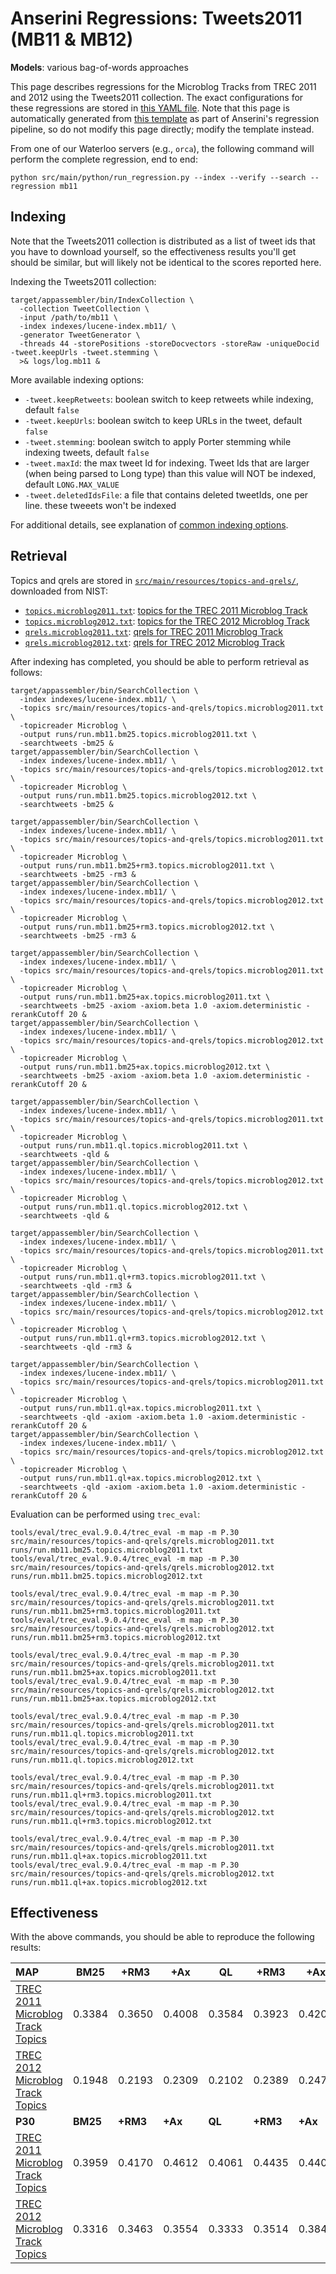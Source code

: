 # Anserini Regressions: Tweets2011 (MB11 &amp; MB12)

**Models**: various bag-of-words approaches

This page describes regressions for the Microblog Tracks from TREC 2011 and 2012 using the Tweets2011 collection.
The exact configurations for these regressions are stored in [this YAML file](../src/main/resources/regression/mb11.yaml).
Note that this page is automatically generated from [this template](../src/main/resources/docgen/templates/mb11.template) as part of Anserini's regression pipeline, so do not modify this page directly; modify the template instead.

From one of our Waterloo servers (e.g., `orca`), the following command will perform the complete regression, end to end:

```
python src/main/python/run_regression.py --index --verify --search --regression mb11
```

## Indexing

Note that the Tweets2011 collection is distributed as a list of tweet ids that you have to download yourself, so the
effectiveness results you'll get should be similar, but will likely not be identical to the scores reported here.

Indexing the Tweets2011 collection:

```
target/appassembler/bin/IndexCollection \
  -collection TweetCollection \
  -input /path/to/mb11 \
  -index indexes/lucene-index.mb11/ \
  -generator TweetGenerator \
  -threads 44 -storePositions -storeDocvectors -storeRaw -uniqueDocid -tweet.keepUrls -tweet.stemming \
  >& logs/log.mb11 &
```

More available indexing options:
* `-tweet.keepRetweets`: boolean switch to keep retweets while indexing, default `false`
* `-tweet.keepUrls`: boolean switch to keep URLs in the tweet, default `false`
* `-tweet.stemming`: boolean switch to apply Porter stemming while indexing tweets, default `false`
* `-tweet.maxId`: the max tweet Id for indexing. Tweet Ids that are larger (when being parsed to Long type) than this value will NOT be indexed, default `LONG.MAX_VALUE`
* `-tweet.deletedIdsFile`: a file that contains deleted tweetIds, one per line. these tweeets won't be indexed

For additional details, see explanation of [common indexing options](common-indexing-options.md).

## Retrieval

Topics and qrels are stored in [`src/main/resources/topics-and-qrels/`](../src/main/resources/topics-and-qrels/), downloaded from NIST:

+ [`topics.microblog2011.txt`](../src/main/resources/topics-and-qrels/topics.microblog2011.txt): [topics for the TREC 2011 Microblog Track](https://trec.nist.gov/data/microblog/11/topics.MB1-50.txt)
+ [`topics.microblog2012.txt`](../src/main/resources/topics-and-qrels/topics.microblog2012.txt): [topics for the TREC 2012 Microblog Track](https://trec.nist.gov/data/microblog/12/2012.topics.MB51-110.txt)
+ [`qrels.microblog2011.txt`](../src/main/resources/topics-and-qrels/qrels.microblog2011.txt): [qrels for TREC 2011 Microblog Track](https://trec.nist.gov/data/microblog/11/microblog11-qrels)
+ [`qrels.microblog2012.txt`](../src/main/resources/topics-and-qrels/qrels.microblog2012.txt): [qrels for TREC 2012 Microblog Track](https://trec.nist.gov/data/microblog/12/adhoc-qrels)

After indexing has completed, you should be able to perform retrieval as follows:

```
target/appassembler/bin/SearchCollection \
  -index indexes/lucene-index.mb11/ \
  -topics src/main/resources/topics-and-qrels/topics.microblog2011.txt \
  -topicreader Microblog \
  -output runs/run.mb11.bm25.topics.microblog2011.txt \
  -searchtweets -bm25 &
target/appassembler/bin/SearchCollection \
  -index indexes/lucene-index.mb11/ \
  -topics src/main/resources/topics-and-qrels/topics.microblog2012.txt \
  -topicreader Microblog \
  -output runs/run.mb11.bm25.topics.microblog2012.txt \
  -searchtweets -bm25 &

target/appassembler/bin/SearchCollection \
  -index indexes/lucene-index.mb11/ \
  -topics src/main/resources/topics-and-qrels/topics.microblog2011.txt \
  -topicreader Microblog \
  -output runs/run.mb11.bm25+rm3.topics.microblog2011.txt \
  -searchtweets -bm25 -rm3 &
target/appassembler/bin/SearchCollection \
  -index indexes/lucene-index.mb11/ \
  -topics src/main/resources/topics-and-qrels/topics.microblog2012.txt \
  -topicreader Microblog \
  -output runs/run.mb11.bm25+rm3.topics.microblog2012.txt \
  -searchtweets -bm25 -rm3 &

target/appassembler/bin/SearchCollection \
  -index indexes/lucene-index.mb11/ \
  -topics src/main/resources/topics-and-qrels/topics.microblog2011.txt \
  -topicreader Microblog \
  -output runs/run.mb11.bm25+ax.topics.microblog2011.txt \
  -searchtweets -bm25 -axiom -axiom.beta 1.0 -axiom.deterministic -rerankCutoff 20 &
target/appassembler/bin/SearchCollection \
  -index indexes/lucene-index.mb11/ \
  -topics src/main/resources/topics-and-qrels/topics.microblog2012.txt \
  -topicreader Microblog \
  -output runs/run.mb11.bm25+ax.topics.microblog2012.txt \
  -searchtweets -bm25 -axiom -axiom.beta 1.0 -axiom.deterministic -rerankCutoff 20 &

target/appassembler/bin/SearchCollection \
  -index indexes/lucene-index.mb11/ \
  -topics src/main/resources/topics-and-qrels/topics.microblog2011.txt \
  -topicreader Microblog \
  -output runs/run.mb11.ql.topics.microblog2011.txt \
  -searchtweets -qld &
target/appassembler/bin/SearchCollection \
  -index indexes/lucene-index.mb11/ \
  -topics src/main/resources/topics-and-qrels/topics.microblog2012.txt \
  -topicreader Microblog \
  -output runs/run.mb11.ql.topics.microblog2012.txt \
  -searchtweets -qld &

target/appassembler/bin/SearchCollection \
  -index indexes/lucene-index.mb11/ \
  -topics src/main/resources/topics-and-qrels/topics.microblog2011.txt \
  -topicreader Microblog \
  -output runs/run.mb11.ql+rm3.topics.microblog2011.txt \
  -searchtweets -qld -rm3 &
target/appassembler/bin/SearchCollection \
  -index indexes/lucene-index.mb11/ \
  -topics src/main/resources/topics-and-qrels/topics.microblog2012.txt \
  -topicreader Microblog \
  -output runs/run.mb11.ql+rm3.topics.microblog2012.txt \
  -searchtweets -qld -rm3 &

target/appassembler/bin/SearchCollection \
  -index indexes/lucene-index.mb11/ \
  -topics src/main/resources/topics-and-qrels/topics.microblog2011.txt \
  -topicreader Microblog \
  -output runs/run.mb11.ql+ax.topics.microblog2011.txt \
  -searchtweets -qld -axiom -axiom.beta 1.0 -axiom.deterministic -rerankCutoff 20 &
target/appassembler/bin/SearchCollection \
  -index indexes/lucene-index.mb11/ \
  -topics src/main/resources/topics-and-qrels/topics.microblog2012.txt \
  -topicreader Microblog \
  -output runs/run.mb11.ql+ax.topics.microblog2012.txt \
  -searchtweets -qld -axiom -axiom.beta 1.0 -axiom.deterministic -rerankCutoff 20 &
```

Evaluation can be performed using `trec_eval`:

```
tools/eval/trec_eval.9.0.4/trec_eval -m map -m P.30 src/main/resources/topics-and-qrels/qrels.microblog2011.txt runs/run.mb11.bm25.topics.microblog2011.txt
tools/eval/trec_eval.9.0.4/trec_eval -m map -m P.30 src/main/resources/topics-and-qrels/qrels.microblog2012.txt runs/run.mb11.bm25.topics.microblog2012.txt

tools/eval/trec_eval.9.0.4/trec_eval -m map -m P.30 src/main/resources/topics-and-qrels/qrels.microblog2011.txt runs/run.mb11.bm25+rm3.topics.microblog2011.txt
tools/eval/trec_eval.9.0.4/trec_eval -m map -m P.30 src/main/resources/topics-and-qrels/qrels.microblog2012.txt runs/run.mb11.bm25+rm3.topics.microblog2012.txt

tools/eval/trec_eval.9.0.4/trec_eval -m map -m P.30 src/main/resources/topics-and-qrels/qrels.microblog2011.txt runs/run.mb11.bm25+ax.topics.microblog2011.txt
tools/eval/trec_eval.9.0.4/trec_eval -m map -m P.30 src/main/resources/topics-and-qrels/qrels.microblog2012.txt runs/run.mb11.bm25+ax.topics.microblog2012.txt

tools/eval/trec_eval.9.0.4/trec_eval -m map -m P.30 src/main/resources/topics-and-qrels/qrels.microblog2011.txt runs/run.mb11.ql.topics.microblog2011.txt
tools/eval/trec_eval.9.0.4/trec_eval -m map -m P.30 src/main/resources/topics-and-qrels/qrels.microblog2012.txt runs/run.mb11.ql.topics.microblog2012.txt

tools/eval/trec_eval.9.0.4/trec_eval -m map -m P.30 src/main/resources/topics-and-qrels/qrels.microblog2011.txt runs/run.mb11.ql+rm3.topics.microblog2011.txt
tools/eval/trec_eval.9.0.4/trec_eval -m map -m P.30 src/main/resources/topics-and-qrels/qrels.microblog2012.txt runs/run.mb11.ql+rm3.topics.microblog2012.txt

tools/eval/trec_eval.9.0.4/trec_eval -m map -m P.30 src/main/resources/topics-and-qrels/qrels.microblog2011.txt runs/run.mb11.ql+ax.topics.microblog2011.txt
tools/eval/trec_eval.9.0.4/trec_eval -m map -m P.30 src/main/resources/topics-and-qrels/qrels.microblog2012.txt runs/run.mb11.ql+ax.topics.microblog2012.txt
```

## Effectiveness

With the above commands, you should be able to reproduce the following results:

| **MAP**                                                                                                      | **BM25**  | **+RM3**  | **+Ax**   | **QL**    | **+RM3**  | **+Ax**   |
|:-------------------------------------------------------------------------------------------------------------|-----------|-----------|-----------|-----------|-----------|-----------|
| [TREC 2011 Microblog Track Topics](../src/main/resources/topics-and-qrels/topics.microblog2011.txt)          | 0.3384    | 0.3650    | 0.4008    | 0.3584    | 0.3923    | 0.4201    |
| [TREC 2012 Microblog Track Topics](../src/main/resources/topics-and-qrels/topics.microblog2012.txt)          | 0.1948    | 0.2193    | 0.2309    | 0.2102    | 0.2389    | 0.2474    |
| **P30**                                                                                                      | **BM25**  | **+RM3**  | **+Ax**   | **QL**    | **+RM3**  | **+Ax**   |
| [TREC 2011 Microblog Track Topics](../src/main/resources/topics-and-qrels/topics.microblog2011.txt)          | 0.3959    | 0.4170    | 0.4612    | 0.4061    | 0.4435    | 0.4408    |
| [TREC 2012 Microblog Track Topics](../src/main/resources/topics-and-qrels/topics.microblog2012.txt)          | 0.3316    | 0.3463    | 0.3554    | 0.3333    | 0.3514    | 0.3842    |
